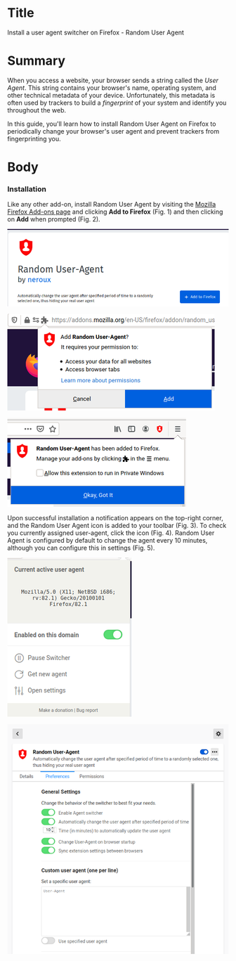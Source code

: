 # Title  #

Install a user agent switcher on Firefox - Random User Agent

# Summary #

When you access a website, your browser sends a string called the *User Agent*. This string contains your browser's
name, operating system, and other technical metadata of your device. Unfortunately, this metadata is often used by
trackers to build a *fingerprint* of your system and identify you throughout the web.

In this guide, you'll learn how to install Random User Agent on Firefox to periodically change your browser's user agent
and prevent trackers from fingerprinting you.

# Body #

### Installation ###
Like any other add-on, install Random User Agent by visiting the [Mozilla Firefox Add-ons
page](https://addons.mozilla.org/en-US/firefox/addon/random_user_agent/) and clicking **Add to Firefox** (Fig. 1) and
then clicking on **Add** when prompted (Fig. 2).

![Fig. 1: Download Random User Agent](../images/Firefox/agent-add.png)

![Fig. 2: Add Random User Agent to Firefox](../images/Firefox/agent-prompt.png)

![Fig. 3: Notification of successful installation](../images/Firefox/agent-notify.png)

Upon successful installation a notification appears on the top-right corner, and the Random User Agent icon is added to
your toolbar (Fig. 3). To check you currently assigned user-agent, click the icon (Fig. 4). Random User Agent is
configured by default to change the agent every 10 minutes, although you can configure this in settings (Fig. 5).

![Fig. 4: Random User Agent pop-up interface](../images/Firefox/agent-test.png)

![Fig. 5: Random User Agent settings page](../images/Firefox/agent-settings.png)
